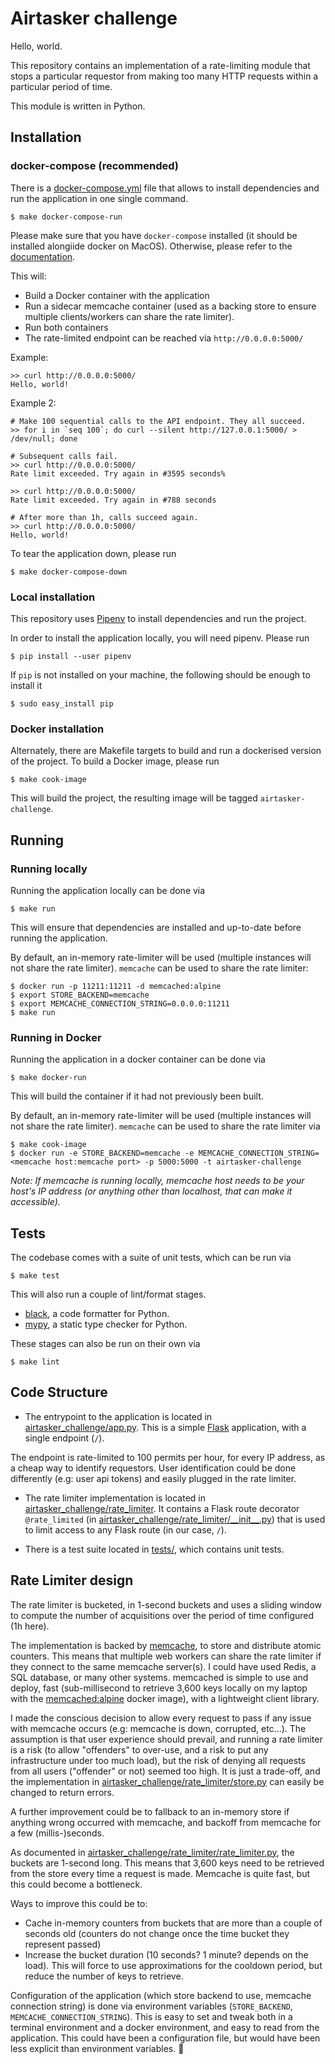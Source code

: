 # Airtasker challenge

Hello, world.


This repository contains an implementation of a rate-limiting module that stops
a particular requestor from making too many HTTP requests within a particular
period of time.


This module is written in Python.

## Installation

### docker-compose (recommended)

There is a [docker-compose.yml](docker-compose.yml) file that allows to install dependencies and run the application in one single command.

    $ make docker-compose-run

Please make sure that you have `docker-compose` installed (it should be
installed alongiide docker on MacOS). Otherwise, please refer to the
[documentation](https://docs.docker.com/compose/install/).

This will:

- Build a Docker container with the application
- Run a sidecar memcache container (used as a backing store to ensure multiple
  clients/workers can share the rate limiter).
- Run both containers
- The rate-limited endpoint can be reached via `http://0.0.0.0:5000/`

Example:

```
>> curl http://0.0.0.0:5000/
Hello, world!
```

Example 2:

```
# Make 100 sequential calls to the API endpoint. They all succeed.
>> for i in `seq 100`; do curl --silent http://127.0.0.1:5000/ > /dev/null; done

# Subsequent calls fail.
>> curl http://0.0.0.0:5000/
Rate limit exceeded. Try again in #3595 seconds%

>> curl http://0.0.0.0:5000/
Rate limit exceeded. Try again in #788 seconds

# After more than 1h, calls succeed again.
>> curl http://0.0.0.0:5000/
Hello, world!
```

To tear the application down, please run

    $ make docker-compose-down

### Local installation

This repository uses [Pipenv](https://pipenv.pypa.io/en/latest/) to install
dependencies and run the project.

In order to install the application locally, you will need pipenv. Please run

    $ pip install --user pipenv

If `pip` is not installed on your machine, the following should be enough to
install it

    $ sudo easy_install pip

### Docker installation

Alternately, there are Makefile targets to build and run a dockerised version
of the project. To build a Docker image, please run

    $ make cook-image

This will build the project, the resulting image will be tagged
`airtasker-challenge`.

## Running

### Running locally

Running the application locally can be done via

    $ make run

This will ensure that dependencies are installed and up-to-date before running
the application.

By default, an in-memory rate-limiter will be used (multiple instances will not
share the rate limiter). `memcache` can be used to share the rate limiter:

    $ docker run -p 11211:11211 -d memcached:alpine
    $ export STORE_BACKEND=memcache
    $ export MEMCACHE_CONNECTION_STRING=0.0.0.0:11211
    $ make run

### Running in Docker

Running the application in a docker container can be done via

    $ make docker-run

This will build the container if it had not previously been built.

By default, an in-memory rate-limiter will be used (multiple instances will not
share the rate limiter). `memcache` can be used to share the rate limiter via

    $ make cook-image
    $ docker run -e STORE_BACKEND=memcache -e MEMCACHE_CONNECTION_STRING=<memcache host:memcache port> -p 5000:5000 -t airtasker-challenge

*Note: If memcache is running locally, memcache host needs to be your host's IP
address (or anything other than localhost, that can make it accessible).*

## Tests

The codebase comes with a suite of unit tests, which can be run via

    $ make test

This will also run a couple of lint/format stages.

* [black](https://github.com/psf/black), a code formatter for Python.
* [mypy](https://github.com/python/mypy), a static type checker for Python.

These stages can also be run on their own via

    $ make lint

## Code Structure

* The entrypoint to the application is located in
  [airtasker_challenge/app.py](airtasker_challenge/app.py).  This is a simple
  [Flask](https://flask.palletsprojects.com/en/1.1.x/) application, with a
  single endpoint (`/`).

The endpoint is rate-limited to 100 permits per hour, for every IP address, as
a cheap way to identify requestors. User identification could be done
differently (e.g: user api tokens) and easily plugged in the rate limiter.


* The rate limiter implementation is located in
  [airtasker_challenge/rate_limiter](airtasker_challenge/rate_limiter). It
  contains a Flask route decorator `@rate_limited` (in
  [airtasker_challenge/rate_limiter/\_\_init\_\_.py](airtasker_challenge/rate_limiter/__init__.py))
  that is used to limit access to any Flask route (in our case, `/`).


* There is a test suite located in [tests/](tests/), which contains unit tests.


## Rate Limiter design

The rate limiter is bucketed, in 1-second buckets and uses a sliding window to
compute the number of acquisitions over the period of time configured (1h
here).

The implementation is backed by [memcache](https://memcached.org), to store and
distribute atomic counters. This means that multiple web workers can share the
rate limiter if they connect to the same memcache server(s). I could have used
Redis, a SQL database, or many other systems. memcached is simple to use and
deploy, fast (sub-millisecond to retrieve 3,600 keys locally on my laptop with
the [memcached:alpine](https://hub.docker.com/_/memcached) docker image), with
a lightweight client library.

I made the conscious decision to allow every request to pass if any issue with
memcache occurs (e.g: memcache is down, corrupted, etc...). The assumption is
that user experience should prevail, and running a rate limiter is a risk (to
allow "offenders" to over-use, and a risk to put any infrastructure under too
much load), but the risk of denying all requests from all users ("offender" or
not) seemed too high.
It is just a trade-off, and the implementation in
[airtasker_challenge/rate_limiter/store.py](airtasker_challenge/rate_limiter/store.py)
can easily be changed to return errors.

A further improvement could be to fallback to an in-memory store if anything
wrong occurred with memcache, and backoff from memcache for a few
(millis-)seconds.


As documented in
[airtasker_challenge/rate_limiter/rate_limiter.py](airtasker_challenge/rate_limiter/rate_limiter.py),
the buckets are 1-second long. This means that 3,600 keys need to be retrieved
from the store every time a request is made. Memcache is quite fast, but this
could become a bottleneck.

Ways to improve this could be to:

- Cache in-memory counters from buckets that are more than a couple of seconds
  old (counters do not change once the time bucket they represent passed)
- Increase the bucket duration (10 seconds? 1 minute? depends on the load).
  This will force to use approximations for the cooldown period, but reduce the
  number of keys to retrieve.


Configuration of the application (which store backend to use, memcache
connection string) is done via environment variables (`STORE_BACKEND`,
`MEMCACHE_CONNECTION_STRING`). This is easy to set and tweak both in a terminal
environment and a docker environment, and easy to read from the application.
This could have been a configuration file, but would have been less explicit
than environment variables. 🙂
